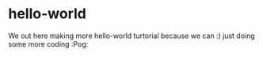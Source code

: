 # hello-world
We out here making more hello-world turtorial because we can :)
just doing some more coding :Pog:
